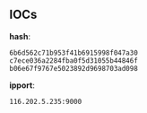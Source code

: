 
## IOCs

__hash__:

```text
6b6d562c71b953f41b6915998f047a30
c7ece036a2284fba0f5d31055b44846f
b06e67f9767e5023892d9698703ad098
```
__ipport__:

```text
116.202.5.235:9000
```